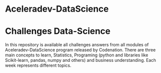 # Aceleradev-DataScience

# Challenges Data-Science

In this repository is available all challenges answers from all modules of Aceleradev-DataScience program released by Codenation. There are three main concepts to learn, Statistics, Programing (python and libraries like Scikit-learn, pandas, numpy and others) and business understanding. Each week represents different topics.



